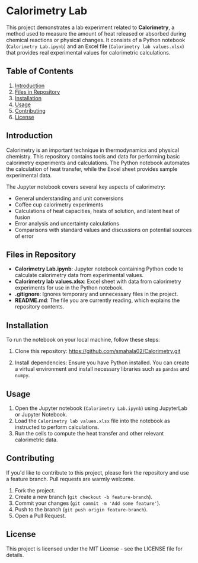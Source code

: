 # Calorimetry Lab
This project demonstrates a lab experiment related to **Calorimetry**, a method used to measure the amount of heat released or absorbed during chemical reactions or physical changes. It consists of a Python notebook (`Calorimetry Lab.ipynb`) and an Excel file (`Calorimetry lab values.xlsx`) that provides real experimental values for calorimetric calculations.

## Table of Contents
1. [Introduction](#introduction)
2. [Files in Repository](#files-in-repository)
3. [Installation](#installation)
4. [Usage](#usage)
5. [Contributing](#contributing)
6. [License](#license)

## Introduction
Calorimetry is an important technique in thermodynamics and physical chemistry. This repository contains tools and data for performing basic calorimetry experiments and calculations. The Python notebook automates the calculation of heat transfer, while the Excel sheet provides sample experimental data.

The Jupyter notebook covers several key aspects of calorimetry:

- General understanding and unit conversions
- Coffee cup calorimetry experiments
- Calculations of heat capacities, heats of solution, and latent heat of fusion
- Error analysis and uncertainty calculations
- Comparisons with standard values and discussions on potential sources of error

## Files in Repository
- **Calorimetry Lab.ipynb**: Jupyter notebook containing Python code to calculate calorimetry data from experimental values.
- **Calorimetry lab values.xlsx**: Excel sheet with data from calorimetry experiments for use in the Python notebook.
- **.gitignore**: Ignores temporary and unnecessary files in the project.
- **README.md**: The file you are currently reading, which explains the repository contents.

## Installation
To run the notebook on your local machine, follow these steps:

1. Clone this repository:
https://github.com/smahala02/Calorimetry.git

2. Install dependencies:
Ensure you have Python installed. You can create a virtual environment and install necessary libraries such as `pandas` and `numpy`.

## Usage
1. Open the Jupyter notebook (`Calorimetry Lab.ipynb`) using JupyterLab or Jupyter Notebook.
2. Load the `Calorimetry lab values.xlsx` file into the notebook as instructed to perform calculations.
3. Run the cells to compute the heat transfer and other relevant calorimetric data.

## Contributing
If you'd like to contribute to this project, please fork the repository and use a feature branch. Pull requests are warmly welcome.

1. Fork the project.
2. Create a new branch (`git checkout -b feature-branch`).
3. Commit your changes (`git commit -m 'Add some feature'`).
4. Push to the branch (`git push origin feature-branch`).
5. Open a Pull Request.

## License
This project is licensed under the MIT License - see the LICENSE file for details.

